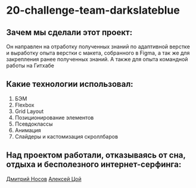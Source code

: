 # 20-challenge-team-darkslateblue

## Зачем мы сделали этот проект:
Он направлен на отработку полученных знаний по адаптивной верстке и выработку опыта верстки с макета, собранного в Figma, а так же для закрепления ранее полученных знаний. 
А также для опыта командной работы на Гитхабе

## Какие технологии использовал:
1. БЭМ
2. Flexbox
3. Grid Layout
4. Позиционирование элементов
5. Псевдоклассы
6. Анимация
7. Слайдеры и кастомизация скроллбаров

## Над проектом работали, отказываясь от сна, отдыха и бесполезного интернет-серфинга:
[Дмитрий Носов](https://github.com/nosdmitry)
[Алексей Цой](https://github.com/alextcoi)
